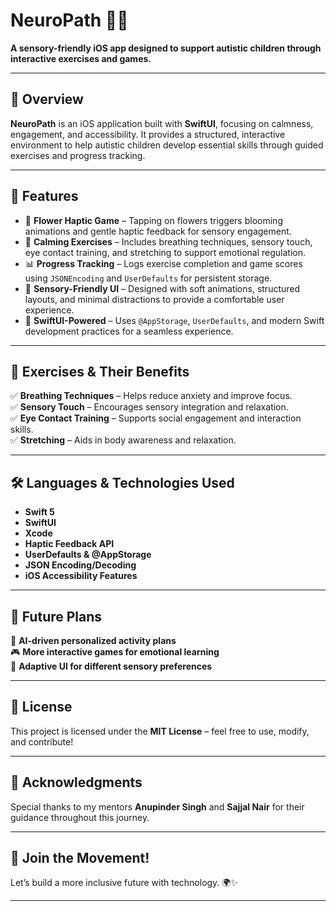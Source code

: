 # NeuroPath 🌿🚀

**A sensory-friendly iOS app designed to support autistic children through interactive exercises and games.**

---

## 🌟 Overview

**NeuroPath** is an iOS application built with **SwiftUI**, focusing on calmness, engagement, and accessibility. It provides a structured, interactive environment to help autistic children develop essential skills through guided exercises and progress tracking.

---

## 🎯 Features

- 🌸 **Flower Haptic Game** – Tapping on flowers triggers blooming animations and gentle haptic feedback for sensory engagement.  
- 🧘 **Calming Exercises** – Includes breathing techniques, sensory touch, eye contact training, and stretching to support emotional regulation.  
- 📊 **Progress Tracking** – Logs exercise completion and game scores using `JSONEncoding` and `UserDefaults` for persistent storage.  
- 🎨 **Sensory-Friendly UI** – Designed with soft animations, structured layouts, and minimal distractions to provide a comfortable user experience.  
- 🔹 **SwiftUI-Powered** – Uses `@AppStorage`, `UserDefaults`, and modern Swift development practices for a seamless experience.  

---

## 🧠 Exercises & Their Benefits

✅ **Breathing Techniques** – Helps reduce anxiety and improve focus.  
✅ **Sensory Touch** – Encourages sensory integration and relaxation.  
✅ **Eye Contact Training** – Supports social engagement and interaction skills.  
✅ **Stretching** – Aids in body awareness and relaxation.  

---

## 🛠️ Languages & Technologies Used

- **Swift 5**
- **SwiftUI**
- **Xcode**
- **Haptic Feedback API**
- **UserDefaults & @AppStorage**
- **JSON Encoding/Decoding**
- **iOS Accessibility Features**

---

## 🔮 Future Plans

🚀 **AI-driven personalized activity plans**  
🎮 **More interactive games for emotional learning**  
📱 **Adaptive UI for different sensory preferences**  

---

## 📜 License

This project is licensed under the **MIT License** – feel free to use, modify, and contribute!

---

## 🙏 Acknowledgments

Special thanks to my mentors **Anupinder Singh** and **Sajjal Nair** for their guidance throughout this journey.

---

## 📢 Join the Movement!

Let’s build a more inclusive future with technology. 🌍✨

---
